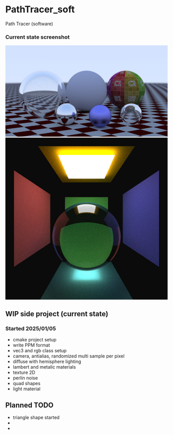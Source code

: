 # PathTracer_soft
Path Tracer (software)

### Current state screenshot
![Screenshot Jan 11, 2025](/_screenshots/image_20250111.jpg)
![Screenshot Jan 12, 2025](/_screenshots/image_20250113.jpg)

## WIP side project (current state)
### Started 2025/01/05
* cmake project setup
* write PPM format
* vec3 and rgb class setup
* camera, antialias, randomized multi sample per pixel
* diffuse with hemisphere lighting
* lambert and metalic materials
* texture 2D 
* perlin noise
* quad shapes
* light material

## Planned TODO
* triangle shape started
* 
* 



